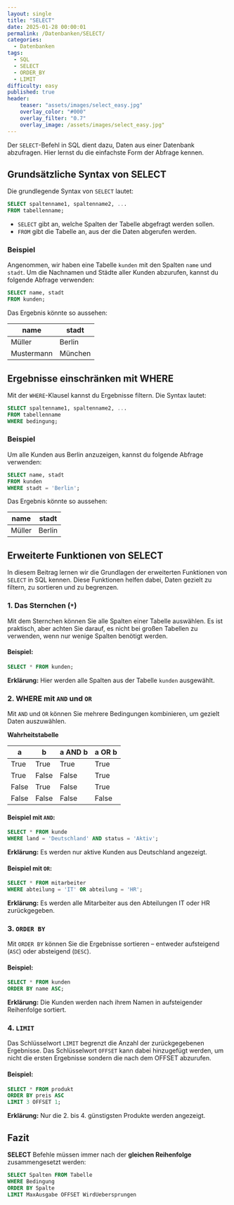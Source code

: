 ```yaml
---
layout: single
title: "SELECT"
date: 2025-01-28 00:00:01
permalink: /Datenbanken/SELECT/
categories:
  - Datenbanken
tags:
  - SQL
  - SELECT
  - ORDER_BY
  - LIMIT
difficulty: easy
published: true
header:
    teaser: "assets/images/select_easy.jpg"
    overlay_color: "#000"
    overlay_filter: "0.7"
    overlay_image: /assets/images/select_easy.jpg"
---
```


Der `SELECT`-Befehl in SQL dient dazu, Daten aus einer Datenbank abzufragen. Hier lernst du die einfachste Form der Abfrage kennen.

## Grundsätzliche Syntax von SELECT
Die grundlegende Syntax von `SELECT` lautet:

```sql
SELECT spaltenname1, spaltenname2, ...
FROM tabellenname;
```

- `SELECT` gibt an, welche Spalten der Tabelle abgefragt werden sollen.
- `FROM` gibt die Tabelle an, aus der die Daten abgerufen werden.

### Beispiel
Angenommen, wir haben eine Tabelle `kunden` mit den Spalten `name` und `stadt`. Um die Nachnamen und Städte aller Kunden abzurufen, kannst du folgende Abfrage verwenden:

```sql
SELECT name, stadt
FROM kunden;
```

Das Ergebnis könnte so aussehen:

| name          | stadt      |
|---------------|------------|
| Müller        | Berlin     |
| Mustermann    | München    |

## Ergebnisse einschränken mit WHERE
Mit der `WHERE`-Klausel kannst du Ergebnisse filtern. Die Syntax lautet:

```sql
SELECT spaltenname1, spaltenname2, ...
FROM tabellenname
WHERE bedingung;
```

### Beispiel
Um alle Kunden aus Berlin anzuzeigen, kannst du folgende Abfrage verwenden:

```sql
SELECT name, stadt
FROM kunden
WHERE stadt = 'Berlin';
```

Das Ergebnis könnte so aussehen:

| name          | stadt   |
|---------------|---------|
| Müller        | Berlin  |

## Erweiterte Funktionen von SELECT
In diesem Beitrag lernen wir die Grundlagen der erweiterten Funktionen von `SELECT` in SQL kennen. Diese Funktionen helfen dabei, Daten gezielt zu filtern, zu sortieren und zu begrenzen.

### 1. Das Sternchen (`*`)
Mit dem Sternchen können Sie alle Spalten einer Tabelle auswählen. Es ist praktisch, aber achten Sie darauf, es nicht bei großen Tabellen zu verwenden, wenn nur wenige Spalten benötigt werden.

#### Beispiel:
```sql
SELECT * FROM kunden;
```
**Erklärung:** Hier werden alle Spalten aus der Tabelle `kunden` ausgewählt.

### 2. WHERE mit `AND` und `OR`
Mit `AND` und `OR` können Sie mehrere Bedingungen kombinieren, um gezielt Daten auszuwählen.

**Wahrheitstabelle**

| a | b | a AND b | a OR b |
|---|---|---------|--------|
|True | True | True | True |
|True | False | False | True |
|False | True | False | True |
|False | False | False | False |

#### Beispiel mit `AND`:
```sql
SELECT * FROM kunde
WHERE land = 'Deutschland' AND status = 'Aktiv';
```
**Erklärung:** Es werden nur aktive Kunden aus Deutschland angezeigt.

#### Beispiel mit `OR`:
```sql
SELECT * FROM mitarbeiter
WHERE abteilung = 'IT' OR abteilung = 'HR';
```
**Erklärung:** Es werden alle Mitarbeiter aus den Abteilungen IT oder HR zurückgegeben.

### 3. `ORDER BY`
Mit `ORDER BY` können Sie die Ergebnisse sortieren – entweder aufsteigend (`ASC`) oder absteigend (`DESC`).

#### Beispiel:
```sql
SELECT * FROM kunden
ORDER BY name ASC;
```
**Erklärung:** Die Kunden werden nach ihrem Namen in aufsteigender Reihenfolge sortiert.

### 4. `LIMIT`
Das Schlüsselwort `LIMIT` begrenzt die Anzahl der zurückgegebenen Ergebnisse.
Das Schlüsselwort `OFFSET` kann dabei hinzugefügt werden, um nicht die ersten Ergebnisse sondern die nach dem OFFSET abzurufen.

#### Beispiel:
```sql
SELECT * FROM produkt
ORDER BY preis ASC
LIMIT 3 OFFSET 1;
```
**Erklärung:** Nur die 2. bis 4. günstigsten Produkte werden angezeigt.

## Fazit
**SELECT** Befehle müssen immer nach der **gleichen Reihenfolge** zusammengesetzt werden:

```sql
SELECT Spalten FROM Tabelle
WHERE Bedingung
ORDER BY Spalte
LIMIT MaxAusgabe OFFSET WirdUebersprungen
```